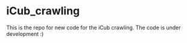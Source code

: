 # iCub_crawling

This is the repo for new code for the iCub crawling. The code is under development :)
